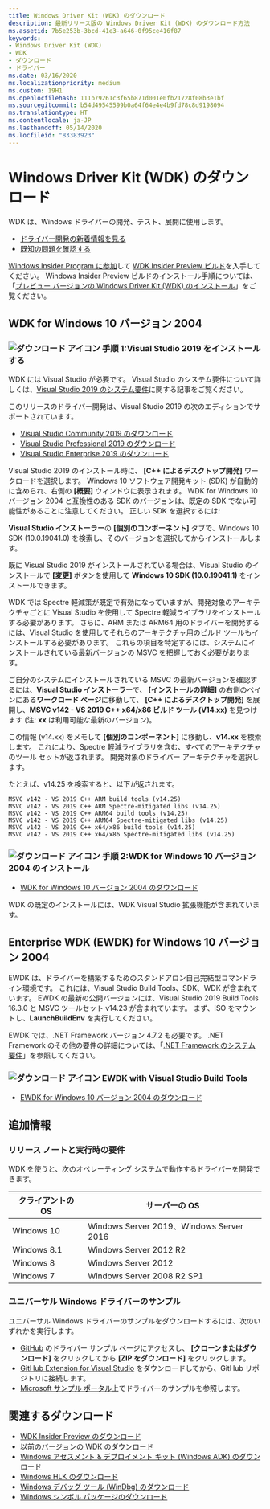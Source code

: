 ```yaml
---
title: Windows Driver Kit (WDK) のダウンロード
description: 最新リリース版の Windows Driver Kit (WDK) のダウンロード方法
ms.assetid: 7b5e253b-3bcd-41e3-a646-0f95ce416f87
keywords:
- Windows Driver Kit (WDK)
- WDK
- ダウンロード
- ドライバー
ms.date: 03/16/2020
ms.localizationpriority: medium
ms.custom: 19H1
ms.openlocfilehash: 111b79261c3f65b871d001e0fb21728f08b3e1bf
ms.sourcegitcommit: b54d49545599b0a64f64e4e4b9fd78c8d9198094
ms.translationtype: HT
ms.contentlocale: ja-JP
ms.lasthandoff: 05/14/2020
ms.locfileid: "83383923"
---
```

# <a name="download-the-windows-driver-kit-wdk"></a>Windows Driver Kit (WDK) のダウンロード

WDK は、Windows ドライバーの開発、テスト、展開に使用します。

* [ドライバー開発の新着情報を見る](what-s-new-in-driver-development.md)
* [既知の問題を確認する](https://go.microsoft.com/fwlink/?linkid=872986)

[Windows Insider Program に参加](https://insider.windows.com/)して [WDK Insider Preview ビルド](https://www.microsoft.com/en-us/software-download/windowsinsiderpreviewWDK)を入手してください。 Windows Insider Preview ビルドのインストール手順については、「[プレビュー バージョンの Windows Driver Kit (WDK) のインストール](installing-preview-versions-wdk.md)」をご覧ください。

## <a name="wdk-for-windows-10-version-2004"></a>WDK for Windows 10 バージョン 2004

### <a name="download-icon-step-1-install-visual-studio-2019"></a>![ダウンロード アイコン](images/download-install.png) 手順 1:Visual Studio 2019 をインストールする

WDK には Visual Studio が必要です。 Visual Studio のシステム要件について詳しくは、[Visual Studio 2019 のシステム要件](https://docs.microsoft.com/visualstudio/releases/2019/system-requirements)に関する記事をご覧ください。 

このリリースのドライバー開発は、Visual Studio 2019 の次のエディションでサポートされています。

* [Visual Studio Community 2019 のダウンロード](https://visualstudio.microsoft.com/thank-you-downloading-visual-studio/?sku=Community&rel=16)
* [Visual Studio Professional 2019 のダウンロード](https://visualstudio.microsoft.com/thank-you-downloading-visual-studio/?sku=Professional&rel=16)
* [Visual Studio Enterprise 2019 のダウンロード](https://visualstudio.microsoft.com/thank-you-downloading-visual-studio/?sku=Enterprise&rel=16)

Visual Studio 2019 のインストール時に、 **[C++ によるデスクトップ開発]** ワークロードを選択します。 Windows 10 ソフトウェア開発キット (SDK) が自動的に含められ、右側の **[概要]** ウィンドウに表示されます。 WDK for Windows 10 バージョン 2004 と互換性のある SDK のバージョンは、既定の SDK でない可能性があることに注意してください。 正しい SDK を選択するには:

**Visual Studio インストーラー**の **[個別のコンポーネント]** タブで、Windows 10 SDK (10.0.19041.0) を検索し、そのバージョンを選択してからインストールします。 

既に Visual Studio 2019 がインストールされている場合は、Visual Studio のインストールで **[変更]** ボタンを使用して **Windows 10 SDK (10.0.19041.1)** をインストールできます。

WDK では Spectre 軽減策が既定で有効になっていますが、開発対象のアーキテクチャごとに Visual Studio を使用して Spectre 軽減ライブラリをインストールする必要があります。 さらに、ARM または ARM64 用のドライバーを開発するには、Visual Studio を使用してそれらのアーキテクチャ用のビルド ツールもインストールする必要があります。 これらの項目を特定するには、システムにインストールされている最新バージョンの MSVC を把握しておく必要があります。

ご自分のシステムにインストールされている MSVC の最新バージョンを確認するには、**Visual Studio インストーラー**で、 **[インストールの詳細]** の右側のペインにある**ワークロード ページ**に移動して、 **[C++ によるデスクトップ開発]** を展開し、**MSVC v142 - VS 2019 C++ x64/x86 ビルド ツール (V14.xx)** を見つけます (注: **xx** は利用可能な最新のバージョン)。 

この情報 (v14.xx) をメモして **[個別のコンポーネント]** に移動し、**v14.xx** を検索します。 これにより、Spectre 軽減ライブラリを含む、すべてのアーキテクチャのツール セットが返されます。 開発対象のドライバー アーキテクチャを選択します。 

たとえば、v14.25 を検索すると、以下が返されます。

```
MSVC v142 - VS 2019 C++ ARM build tools (v14.25)
MSVC v142 - VS 2019 C++ ARM Spectre-mitigated libs (v14.25)
MSVC v142 - VS 2019 C++ ARM64 build tools (v14.25)
MSVC v142 - VS 2019 C++ ARM64 Spectre-mitigated libs (v14.25)
MSVC v142 - VS 2019 C++ x64/x86 build tools (v14.25)
MSVC v142 - VS 2019 C++ x64/x86 Spectre-mitigated libs (v14.25)
```

### <a name="download-icon-step-2-install-wdk-for-windows-10-version-2004"></a>![ダウンロード アイコン](images/download-install.png) 手順 2:WDK for Windows 10 バージョン 2004 のインストール

* [WDK for Windows 10 バージョン 2004 のダウンロード](https://go.microsoft.com/fwlink/?linkid=2128854)

WDK の既定のインストールには、WDK Visual Studio 拡張機能が含まれています。 

## <a name="enterprise-wdk-ewdk-for-windows-10-version-2004"></a>Enterprise WDK (EWDK) for Windows 10 バージョン 2004

EWDK は、ドライバーを構築するためのスタンドアロン自己完結型コマンドライン環境です。 これには、Visual Studio Build Tools、SDK、WDK が含まれています。  EWDK の最新の公開バージョンには、Visual Studio 2019 Build Tools 16.3.0 と MSVC ツールセット v14.23 が含まれています。  まず、ISO をマウントし、**LaunchBuildEnv** を実行してください。

EWDK では、.NET Framework バージョン 4.7.2 も必要です。 .NET Framework のその他の要件の詳細については、「[.NET Framework のシステム要件](https://docs.microsoft.com/dotnet/framework/get-started/system-requirements)」を参照してください。

### <a name="download-icon-ewdk-with-visual-studio-build-tools"></a>![ダウンロード アイコン](images/download-install.png) EWDK with Visual Studio Build Tools

* [EWDK for Windows 10 バージョン 2004 のダウンロード](https://docs.microsoft.com/legal/windows/hardware/enterprise-wdk-license-2019)

## <a name="additional-information"></a>追加情報

### <a name="release-notes-and-runtime-requirements"></a>リリース ノートと実行時の要件

WDK を使うと、次のオペレーティング システムで動作するドライバーを開発できます。

|クライアントの OS|サーバーの OS|
|-|-|
|Windows 10|Windows Server 2019、Windows Server 2016|
|Windows 8.1|Windows Server 2012 R2|
Windows 8|Windows Server 2012|
Windows 7|Windows Server 2008 R2 SP1|

### <a name="universal-windows-driver-samples"></a>ユニバーサル Windows ドライバーのサンプル

ユニバーサル Windows ドライバーのサンプルをダウンロードするには、次のいずれかを実行します。

* [GitHub](https://github.com/Microsoft/Windows-driver-samples) のドライバー サンプル ページにアクセスし、 **[クローンまたはダウンロード]** をクリックしてから **[ZIP をダウンロード]** をクリックします。
* [GitHub Extension for Visual Studio](https://visualstudio.github.com/) をダウンロードしてから、GitHub リポジトリに接続します。
* [Microsoft サンプル ポータル](https://docs.microsoft.com/samples/browse/?products=windows-wdk)上でドライバーのサンプルを参照します。

## <a name="related-downloads"></a>関連するダウンロード

* [WDK Insider Preview のダウンロード](https://www.microsoft.com/en-us/software-download/windowsinsiderpreviewWDK)
* [以前のバージョンの WDK のダウンロード](other-wdk-downloads.md)
* [Windows アセスメント & デプロイメント キット (Windows ADK) のダウンロード](https://docs.microsoft.com/windows-hardware/get-started/adk-install)
* [Windows HLK のダウンロード](https://docs.microsoft.com/windows-hardware/test/hlk/windows-hardware-lab-kit)
* [Windows デバッグ ツール (WinDbg) のダウンロード](https://docs.microsoft.com/windows-hardware/drivers/debugger/debugger-download-tools)
* [Windows シンボル パッケージのダウンロード](https://docs.microsoft.com/windows-hardware/drivers/debugger/debugger-download-symbols)
